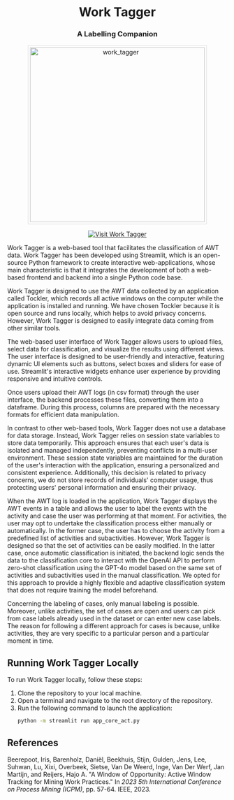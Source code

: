 <div align="center">
  
# Work Tagger
### A Labelling Companion

<img src="https://github.com/user-attachments/assets/f6f9b4f5-dd50-4baa-8a80-dd6165702efe" alt="work_tagger" width="400" style="border: 1px solid #ddd; padding: 4px;"/>

[![Visit Work Tagger](https://img.shields.io/badge/Visit-Work%20Tagger-blue?style=flat)](https://worktagger.streamlit.app/)
</div>


Work Tagger is a web-based tool that facilitates the classification of AWT data. Work Tagger has been developed using Streamlit, which is an open-source Python framework to create interactive web-applications, whose main characteristic is that it integrates the development of both a web-based frontend and backend into a single Python code base.

Work Tagger is designed to use the AWT data collected by an application called Tockler, which records all active windows on the computer while the application is installed and running. We have chosen Tockler because it is open source and runs locally, which helps to avoid privacy concerns. However, Work Tagger is designed to easily integrate data coming from other similar tools.

The web-based user interface of Work Tagger allows users to upload files, select data for classification, and visualize the results using different views. The user interface is designed to be user-friendly and interactive, featuring dynamic UI elements such as buttons, select boxes and sliders for ease of use. Streamlit's interactive widgets enhance user experience by providing responsive and intuitive controls.

Once users upload their AWT logs (in csv format) through the user interface, the backend processes these files, converting them into a dataframe. During this process, columns are prepared with the necessary formats for efficient data manipulation.

In contrast to other web-based tools, Work Tagger does not use a database for data storage. Instead, Work Tagger relies on session state variables to store data temporarily. This approach ensures that each user's data is isolated and managed independently, preventing conflicts in a multi-user environment. These session state variables are maintained for the duration of the user's interaction with the application, ensuring a personalized and consistent experience. Additionally, this decision is related to privacy concerns, we do not store records of individuals' computer usage, thus protecting users' personal information and ensuring their privacy.

When the AWT log is loaded in the application, Work Tagger displays the AWT events in a table and allows the user to label the events with the activity and case the user was performing at that moment. For activities, the user may opt to undertake the classification process either manually or automatically. In the former case, the user has to choose the activity from a predefined list of activities and subactivities. However, Work Tagger is designed so that the set of activities can be easily modified. In the latter case, once automatic classification is initiated, the backend logic sends the data to the classification core to interact with the OpenAI API to perform zero-shot classification using the GPT-4o model based on the same set of activities and subactivities used in the manual classification. We opted for this approach to provide a highly flexible and adaptive classification system that does not require training the model beforehand.

Concerning the labeling of cases, only manual labeling is possible. Moreover, unlike activities, the set of cases are open and users can pick from case labels already used in the dataset or can enter new case labels. The reason for following a different approach for cases is because, unlike activities, they are very specific to a particular person and a particular moment in time. 

## Running Work Tagger Locally

To run Work Tagger locally, follow these steps:

1. Clone the repository to your local machine.
2. Open a terminal and navigate to the root directory of the repository.
3. Run the following command to launch the application:
   ```bash
   python -m streamlit run app_core_act.py

## References

Beerepoot, Iris, Barenholz, Daniël, Beekhuis, Stijn, Gulden, Jens, Lee, Suhwan, Lu, Xixi, Overbeek, Sietse, Van De Weerd, Inge, Van Der Werf, Jan Martijn, and Reijers, Hajo A. "A Window of Opportunity: Active Window Tracking for Mining Work Practices." In *2023 5th International Conference on Process Mining (ICPM)*, pp. 57-64. IEEE, 2023.
